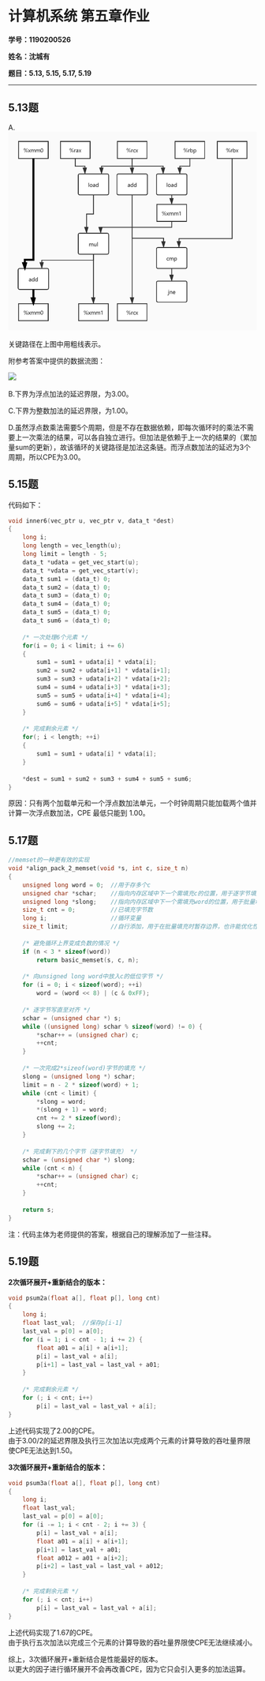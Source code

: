 # 计算机系统  第五章作业

**学号：1190200526**

**姓名：沈城有**

**题目：5.13, 5.15, 5.17, 5.19**

---

## 5.13题

A.<img src="5.13_A.png" style="zoom: 67%;" />

关键路径在上图中用粗线表示。

附参考答案中提供的数据流图：

![](\5.13_A_ans.png)

B.下界为浮点加法的延迟界限，为3.00。

C.下界为整数加法的延迟界限，为1.00。

D.虽然浮点数乘法需要5个周期，但是不存在数据依赖，即每次循环时的乘法不需要上一次乘法的结果，可以各自独立进行。但加法是依赖于上一次的结果的（累加量sum的更新），故该循环的关键路径是加法这条链。而浮点数加法的延迟为3个周期，所以CPE为3.00。

## 5.15题

代码如下：

```c
void inner6(vec_ptr u, vec_ptr v, data_t *dest)
{
    long i;
    long length = vec_length(u);
    long limit = length - 5;
    data_t *udata = get_vec_start(u);
    data_t *vdata = get_vec_start(v);
    data_t sum1 = (data_t) 0;
    data_t sum2 = (data_t) 0;
    data_t sum3 = (data_t) 0;
    data_t sum4 = (data_t) 0;
    data_t sum5 = (data_t) 0;
    data_t sum6 = (data_t) 0;
    
    /* 一次处理6个元素 */
    for(i = 0; i < limit; i += 6)
    {
        sum1 = sum1 + udata[i] * vdata[i];
        sum2 = sum2 + udata[i+1] * vdata[i+1];
        sum3 = sum3 + udata[i+2] * vdata[i+2];
        sum4 = sum4 + udata[i+3] * vdata[i+3];
        sum5 = sum5 + udata[i+4] * vdata[i+4];
        sum6 = sum6 + udata[i+5] * vdata[i+5];
    }
    
    /* 完成剩余元素 */
    for(; i < length; ++i)
    {
        sum1 = sum1 + udata[i] * vdata[i];
    }
    
    *dest = sum1 + sum2 + sum3 + sum4 + sum5 + sum6;
}
```

原因：只有两个加载单元和一个浮点数加法单元，一个时钟周期只能加载两个值并计算一次浮点数加法，CPE 最低只能到 1.00。

## 5.17题

```c
//memset的一种更有效的实现
void *align_pack_2_memset(void *s, int c, size_t n)
{
    unsigned long word = 0;  //用于存多个c
    unsigned char *schar;    //指向内存区域中下一个需填充c的位置，用于逐字节填充
    unsigned long *slong;    //指向内存区域中下一个需填充word的位置，用于批量填充
    size_t cnt = 0;          //已填充字节数
    long i;                  //循环变量
    size_t limit;            //自行添加，用于在批量填充时暂存边界，也许能优化性能
    
    /* 避免循环上界变成负数的情况 */
    if (n < 3 * sizeof(word))
        return basic_memset(s, c, n);
    
    /* 向unsigned long word中放入c的低位字节 */
    for (i = 0; i < sizeof(word); ++i)
        word = (word << 8) | (c & 0xFF);
    
    /* 逐字节写直至对齐 */
    schar = (unsigned char *) s;
    while ((unsigned long) schar % sizeof(word) != 0) {
        *schar++ = (unsigned char) c;
        ++cnt;
    }
    
    /* 一次完成2*sizeof(word)字节的填充 */
    slong = (unsigned long *) schar;
    limit = n - 2 * sizeof(word) + 1;
    while (cnt < limit) {
        *slong = word;
        *(slong + 1) = word;
        cnt += 2 * sizeof(word);
        slong += 2;
    }
    
    /* 完成剩下的几个字节（逐字节填充） */
    schar = (unsigned char *) slong;
    while (cnt < n) {
        *schar++ = (unsigned char) c;
        ++cnt;
    }
    
    return s;
}
```

注：代码主体为老师提供的答案，根据自己的理解添加了一些注释。

## 5.19题

**2次循环展开+重新结合的版本：**

```c
void psum2a(float a[], float p[], long cnt)
{
    long i;
    float last_val;  //保存p[i-1]
    last_val = p[0] = a[0];
    for (i = 1; i < cnt - 1; i += 2) {
        float a01 = a[i] + a[i+1];
        p[i] = last_val + a[i];
        p[i+1] = last_val = last_val + a01;
    }
    
    /* 完成剩余元素 */
    for (; i < cnt; i++)
        p[i] = last_val = last_val + a[i];
}
```

上述代码实现了2.00的CPE。  
由于3.00/2的延迟界限及执行三次加法以完成两个元素的计算导致的吞吐量界限使CPE无法达到1.50。

**3次循环展开+重新结合的版本：**

```c
void psum3a(float a[], float p[], long cnt)
{
    long i;
    float last_val;
    last_val = p[0] = a[0];
    for (i -= 1; i < cnt - 2; i += 3) {
        p[i] = last_val + a[i];
        float a01 = a[i] + a[i+1];
        p[i+1] = last_val + a01;
        float a012 = a01 + a[i+2];
        p[i+2] = last_val = last_val + a012;
    }
    
    /* 完成剩余元素 */
    for (; i < cnt; i++)
        p[i] = last_val = last_val + a[i];
}
```

上述代码实现了1.67的CPE。  
由于执行五次加法以完成三个元素的计算导致的吞吐量界限使CPE无法继续减小。

综上，3次循环展开+重新结合是性能最好的版本。  
以更大的因子进行循环展开不会再改善CPE，因为它只会引入更多的加法运算。